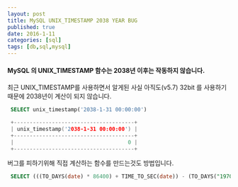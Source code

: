 ```yaml
---
layout: post
title: MySQL UNIX_TIMESTAMP 2038 YEAR BUG
published: true
date: 2016-1-11
categories: [sql]
tags: [db,sql,mysql]
---
```


#### MySQL 의 UNIX_TIMESTAMP 함수는 2038년 이후는 작동하지 않습니다.

최근 UNIX_TIMESTAMP를 사용하면서 알게된 사실
아직도(v5.7) 32bit 를 사용하기 때문에 2038년이 계산이 되지 않습니다.

```sql
 SELECT unix_timestamp('2038-1-31 00:00:00')
```

```c
 +--------------------------------------+
 | unix_timestamp('2038-1-31 00:00:00') |
 +--------------------------------------+
 |                                    0 |
 +--------------------------------------+
```

버그를 피하기위해 직접 계산하는 함수를 만드는것도 방법입니다.

```sql
 SELECT (((TO_DAYS(date) * 86400) + TIME_TO_SEC(date)) - (TO_DAYS("1970-01-01") * 86400));
```
